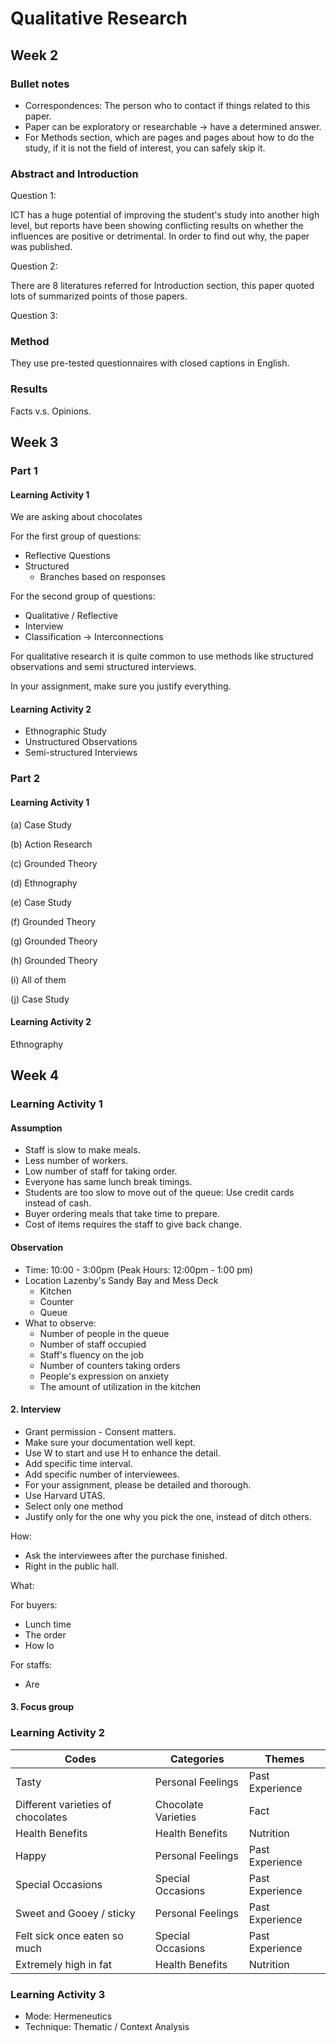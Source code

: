 # Qualitative Research

## Week 2

### Bullet notes

* Correspondences: The person who to contact if things related to this paper.
* Paper can be exploratory or researchable -> have a determined answer.
* For Methods section, which are pages and pages about how to do the study, if it is not the field of interest, you can safely skip it.

### Abstract and Introduction

Question 1:

ICT has a huge potential of improving the student's study into another high level, but reports have been showing conflicting results on whether the influences are positive or detrimental. In order to find out why, the paper was published.

Question 2:

There are 8 literatures referred for Introduction section, this paper quoted lots of summarized points of those papers.

Question 3:

### Method

They use pre-tested questionnaires with closed captions in English.

### Results

Facts v.s. Opinions.

## Week 3 

### Part 1

#### Learning Activity 1

We are asking about chocolates

For the first group of questions:

* Reflective Questions
* Structured
    * Branches based on responses

For the second group of questions:

* Qualitative / Reflective
* Interview
* Classification -> Interconnections 

For qualitative research it is quite common to use methods like structured observations and semi structured interviews. 

In your assignment, make sure you justify everything.

#### Learning Activity 2

* Ethnographic Study
* Unstructured Observations
* Semi-structured Interviews

### Part 2

#### Learning Activity 1

(a) Case Study

(b) Action Research

\(c\) Grounded Theory

(d) Ethnography

(e) Case Study

(f) Grounded Theory

(g) Grounded Theory

(h) Grounded Theory

(i) All of them

(j) Case Study

#### Learning Activity 2

Ethnography

## Week 4

### Learning Activity 1

#### Assumption

* Staff is slow to make meals.
* Less number of workers.
* Low number of staff for taking order.
* Everyone has same lunch break timings.
* Students are too slow to move out of the queue: Use credit cards instead of cash.
* Buyer ordering meals that take time to prepare.
* Cost of items requires the staff to give back change.

#### Observation

* Time: 10:00 - 3:00pm (Peak Hours: 12:00pm - 1:00 pm)
* Location Lazenby's Sandy Bay and Mess Deck
    * Kitchen
    * Counter
    * Queue
* What to observe:
    * Number of people in the queue
    * Number of staff occupied
    * Staff's fluency on the job
    * Number of counters taking orders
    * People's expression on anxiety
    * The amount of utilization in the kitchen

#### 2. Interview

* Grant permission - Consent matters.
* Make sure your documentation well kept.
* Use W to start and use H to enhance the detail.
* Add specific time interval.
* Add specific number of interviewees.
* For your assignment, please be detailed and thorough.
* Use Harvard UTAS.
* Select only one method
* Justify only for the one why you pick the one, instead of ditch others.

How:

* Ask the interviewees after the purchase finished.
* Right in the public hall.

What: 

For buyers:

* Lunch time
* The order
* How lo

For staffs:

* Are 

#### 3. Focus group

### Learning Activity 2

|Codes|Categories|Themes|
|-----|----------|------|
|Tasty|Personal Feelings|Past Experience|
|Different varieties of chocolates|Chocolate Varieties|Fact|
|Health Benefits|Health Benefits|Nutrition|
|Happy|Personal Feelings|Past Experience|
|Special Occasions|Special Occasions|Past Experience|
|Sweet and Gooey / sticky|Personal Feelings|Past Experience|
|Felt sick once eaten so much|Special Occasions|Past Experience|
|Extremely high in fat|Health Benefits|Nutrition|

### Learning Activity 3

* Mode: Hermeneutics
* Technique: Thematic / Context Analysis
